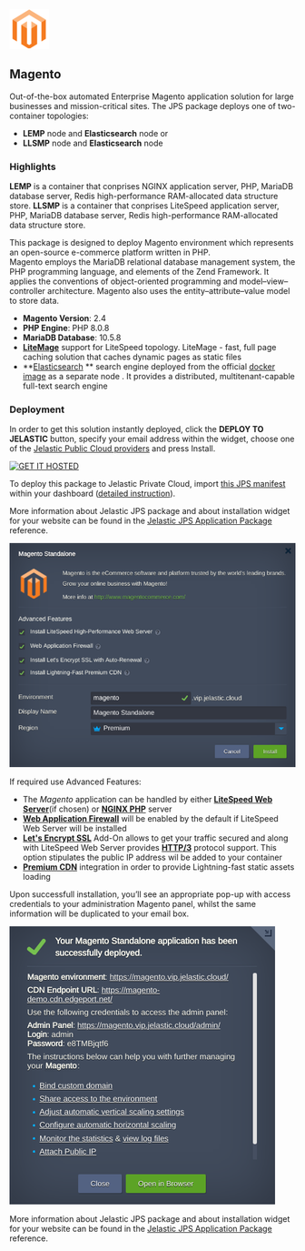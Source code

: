 [![Magento](images/magento.png)](../../../magento)
## Magento

Out-of-the-box automated Enterprise Magento application solution for large businesses and mission-critical sites. The JPS package deploys one of two-container topologies:

 - **LEMP** node and **Elasticsearch** node
or
 - **LLSMP** node and **Elasticsearch** node

### Highlights

**LEMP** is a container that conprises NGINX application server, PHP, MariaDB database server, Redis high-performance RAM-allocated data structure store.
**LLSMP** is a container that conprises LiteSpeed application server, PHP, MariaDB database server, Redis high-performance RAM-allocated data structure store.

This package is designed to deploy Magento environment which represents an open-source e-commerce platform written in PHP.<br />Magento employs the MariaDB relational database management system, the PHP programming language, and elements of the Zend Framework. It applies the conventions of object-oriented programming and model–view–controller architecture. Magento also uses the entity–attribute–value model to store data.

 * **Magento Version**: 2.4<br/>
 * **PHP Engine**: PHP 8.0.8<br/>
 * **MariaDB Database**: 10.5.8
 * **[LiteMage](https://www.litespeedtech.com/products/cache-plugins/magento-acceleration)** support for LiteSpeed topology. LiteMage - fast, full page caching solution that caches dynamic pages as static files 
 * **[Elasticsearch](https://www.elastic.co/elasticsearch/) ** search engine deployed from the official [docker image](https://hub.docker.com/_/elasticsearch) as a separate node . It provides a distributed, multitenant-capable full-text search engine
 

### Deployment

In order to get this solution instantly deployed, click the **DEPLOY TO JELASTIC** button, specify your email address within the widget, choose one of the [Jelastic Public Cloud providers](https://jelastic.cloud) and press Install.

[![GET IT HOSTED](https://raw.githubusercontent.com/jelastic-jps/jpswiki/master/images/getithosted.png)](https://jelastic.com/install-application/?manifest=https://raw.githubusercontent.com/jelastic-jps/magento/master/magento/manifest.yml)

To deploy this package to Jelastic Private Cloud, import [this JPS manifest](manifest.yml) within your dashboard ([detailed instruction](https://docs.jelastic.com/environment-export-import#import)).

More information about Jelastic JPS package and about installation widget for your website can be found in the [Jelastic JPS Application Package](https://github.com/jelastic-jps/jpswiki/wiki/Jelastic-JPS-Application-Package) reference.

![WP Install](images/install.png)

If required use Advanced Features:  

  * The *Magento* application can be handled by either **[LiteSpeed Web Server](https://jelastic.com/blog/litespeed-web-server/)**(if chosen) or **[NGINX PHP](https://docs.jelastic.com/nginx-php)** server  
  * **[Web Application Firewall](https://docs.jelastic.com/litespeed-web-server/)** will be enabled by the default if LiteSpeed Web Server will be installed
  * **[Let's Encrypt SSL](https://jelastic.com/blog/free-ssl-certificates-with-lets-encrypt/)** Add-On allows to get your traffic secured and along with LiteSpeed Web Server provides **[HTTP/3](https://docs.jelastic.com/http3)** protocol support. This option stipulates the public IP address wil be added to your container  
  * **[Premium CDN](https://jelastic.com/blog/enterprise-cdn-verizon-integration/)** integration in order to provide Lightning-fast static assets loading  

Upon successfull installation, you’ll see an appropriate pop-up with access credentials to your administration Magento panel, whilst the same information will be duplicated to your email box.

![WP Installed](images/success.png)

More information about Jelastic JPS package and about installation widget for your website can be found in the [Jelastic JPS Application Package](https://github.com/jelastic-jps/jpswiki/wiki/Jelastic-JPS-Application-Package) reference.